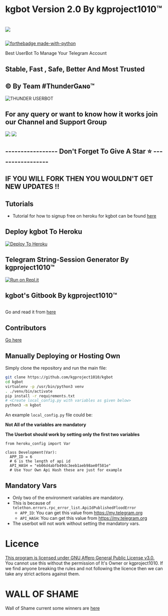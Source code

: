 # kgbot Version 2.0 By kgproject1010™

# <p align="left"><a href="https://github.com/kgproject1010/kgbot"><img src="https://github-readme-stats.vercel.app/api/pin?username=kgproject1010&show_icons=true&theme=dark&hide_border=true&repo=kgbot"></a></p><p align="centre"><a href="https://t.me/kgbot">

[![forthebadge made-with-python](http://ForTheBadge.com/images/badges/made-with-python.svg)](https://www.python.org/)


Best UserBot To Manage Your Telegram Account 


## Stable, Fast , Safe, Better And Most Trusted


## © By Team #ThunderGᴀɴɢ™
<img src="https://telegra.ph/file/d8debedf797a5c00a7844.png" alt="THUNDER USERBOT">

## For any query or want to know how it works join our Channel and Support Group 

<a href="https://t.me/kgbot"><img src="https://img.shields.io/badge/Join-Telegram%20Channel-red.svg?logo=Telegram"></a>
<a href="https://t.me/kgbotchat"><img src="https://img.shields.io/badge/Join-Telegram%20Group-blue.svg?logo=telegram"></a>

## ----------------- Don't Forget To Give A Star ⭐ -----------------

## IF YOU WILL FORK THEN YOU WOULDN'T GET NEW UPDATES !!
## Tutorials
- Tutorial for how to signup free on heroku for kgbot can be found [here](https://youtu.be/x1U0a0_sBe8)




## Deploy kgbot To Heroku

[![Deploy To Heroku](https://www.herokucdn.com/deploy/button.svg)](https://heroku.com/deploy?template=https://github.com/redzone10/kgbot)


## Telegram String-Session Generator By kgproject1010™

[![Run on Repl.it](https://repl.it/badge/github/kgproject1010/kgbot)](https://repl.it/@deadanonymous/kgproject1010#main.py)

## kgbot's Gitbook By kgproject1010™

<img src="https://telegra.ph/file/16df41fe13ab10d5b7b1b.png" alt="">

Go and read it from [here](https://kgproject1010.gitbook.io/kgbot/)


## Contributors
[Go here](https://github.com/kgproject1010/kgbot/graphs/contributors)


## Manually Deploying or Hosting Own

Simply clone the repository and run the main file:

```bash
git clone https://github.com/kgproject1010/kgbot
cd kgbot
virtualenv -p /usr/bin/python3 venv
. ./venv/bin/activate
pip install -r requirements.txt
# <Create local_config.py with variables as given below>
python3 -m kgbot
```

An example `local_config.py` file could be:

**Not All of the variables are mandatory**

**The Userbot should work by setting only the first two variables**

```python3
from heroku_config import Var

class Development(Var):
  APP_ID = 6
  # 6 is the length of api id
  API_HASH = "eb06d4abfb49dc3eeb1aeb98ae0f581e"
  # Use Your Own Api Hash these are just for example
```


## Mandatory Vars

- Only two of the environment variables are mandatory.
- This is because of `telethon.errors.rpc_error_list.ApiIdPublishedFloodError`
  - `APP_ID`: You can get this value from https://my.telegram.org
  - `API_HASH`: You can get this value from https://my.telegram.org
- The userbot will not work without setting the mandatory vars.

# Licence

 [This program is licensed under GNU Affero General Public License v3.0.](https://github.com/kgproject1010/kgbot/blob/main/LICENSE)
You cannot use this without the permission of It's Owner or kgproject1010. If we find anyone breaking the rules and not following the licence then we can take any strict actions against them.

# WALL OF SHAME

Wall of Shame current some winners are [here](https://t.me/kgbot/53)
